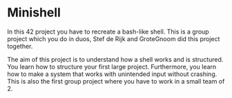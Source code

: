 # Minishell
In this 42 project you have to recreate a bash-like shell. This is a group project which you do in duos, Stef de Rijk and GroteGnoom did this project together.

The aim of this project is to understand how a shell works and is structured.
You learn how to structure your first large project.
Furthermore, you learn how to make a system that works with unintended input without crashing.
This is also the first group project where you have to work in a small team of 2.
